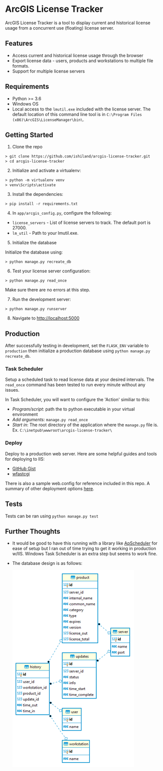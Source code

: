 ArcGIS License Tracker
============
ArcGIS License Tracker is a tool to display current and historical license usage from a concurrent use (floating) license server.

## Features
* Access current and historical license usage through the browser
* Export license data - users, products and workstations to multiple file formats. 
* Support for multiple license servers

## Requirements
 * Python >= 3.6
 * Windows OS
 * Local access to the `lmutil.exe` included with the license server. The default location of this command line tool is in `C:\Program Files (x86)\ArcGIS\LicenseManager\bin\`.

## Getting Started

1. Clone the repo
  ```
  > git clone https://github.com/ishiland/arcgis-license-tracker.git
  > cd arcgis-license-tracker
  ```

2. Initialize and activate a virtualenv:
  ```
  > python -m virtualenv venv
  > venv\Scripts\activate
  ```

3. Install the dependencies:
  ```
  > pip install -r requirements.txt
  ```
  
4. In `app/arcgis_config.py`, configure the following:
  * `license_servers` - List of license servers to track. The default port is 27000.
  * `lm_util` - Path to your lmutil.exe. 
    
5. Initialize the database

  Initialize the database using:
  ```
  > python manage.py recreate_db
  ```

6. Test your license server configuration:
  ```
  > python manage.py read_once
  ```
   Make sure there are no errors at this step.
  
7. Run the development server:
  ```
  > python manage.py runserver
  ```

8. Navigate to [http://localhost:5000](http://localhost:5000)

## Production
After successfully testing in development, set the `FLASK_ENV` variable to `production` then initialize a production database using `python manage.py recreate_db`.

### Task Scheduler
Setup a scheduled task to read license data at your desired intervals. The `read_once` command has been tested to run every minute without any issues.  

In Task Scheduler, you will want to configure the 'Action' similiar to this:
 - *Program/script*: path the to python executable in your virtual environment
 - *Add arguments:* `manage.py read_once`
 - *Start in*: The root directory of the application where the `manage.py` file is.  Ex. `C:\inetpub\wwwroot\arcgis-license-tracker\`

### Deploy
Deploy to a production web server. Here are some helpful guides and tools for deploying to IIS:
 - [GitHub Gist](https://gist.github.com/bparaj/ac8dd5c35a15a7633a268e668f4d2c94)
 - [wfastcgi](https://pypi.org/project/wfastcgi/)
 
There is also a sample web.config for reference included in this repo. A summary of other deployment options [here](https://flask.palletsprojects.com/en/1.1.x/deploying/).

## Tests
Tests can be ran using `python manage.py test`

## Further Thoughts
 - It would be good to have this running with a library like [ApScheduler](https://github.com/agronholm/apscheduler) for ease of setup but I ran out of time trying to get it working in production w/IIS.  Windows Task Scheduler is an extra step but seems to work fine. 
 - The database design is as follows:
    
   ![alt text](database.PNG "Database Diagram")